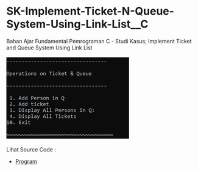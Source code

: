 # SK-Implement-Ticket-N-Queue-System-Using-Link-List__C
Bahan Ajar Fundamental Pemrograman C - Studi Kasus; Implement Ticket and Queue System Using Link List<br><br>
<img src="https://github.com/RizkyKhapidsyah/SK-Implement-Ticket-N-Queue-System-Using-Link-List__C/blob/master/SK-Implement-Ticket-N-Queue-System-Using-Link-List__C/Result/001.PNG"><br><br>
Lihat Source Code : <br>
- <a href="https://github.com/RizkyKhapidsyah/SK-Implement-Ticket-N-Queue-System-Using-Link-List__C/blob/master/SK-Implement-Ticket-N-Queue-System-Using-Link-List__C/Source.c">Program</a>
